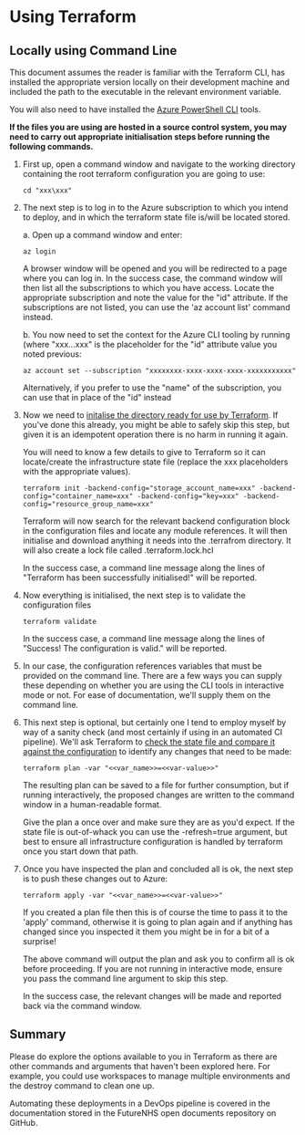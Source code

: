 # Using Terraform

## Locally using Command Line

This document assumes the reader is familiar with the Terraform CLI, has installed the appropriate version locally on their development machine and included the path to the executable in the relevant environment variable.

You will also need to have installed the [Azure PowerShell CLI](https://docs.microsoft.com/cli/azure/) tools.

**If the files you are using are hosted in a source control system, you may need to carry out appropriate initialisation steps before running the following commands.**

1. First up, open a command window and navigate to the working directory containing the root terraform configuration you are going to use:

   ```
   cd "xxx\xxx"
   ```

2. The next step is to log in to the Azure subscription to which you intend to deploy, and in which the terraform state file is/will be located stored.

   a. Open up a command window and enter:

      ```
      az login
      ```

      A browser window will be opened and you will be redirected to a page where you can log in.  In the success case, the command window will then list all the subscriptions to which you have access.  Locate the appropriate subscription and note the value for the "id" attribute.  If the subscriptions are not listed, you can use the 'az account list' command instead.

   b. You now need to set the context for the Azure CLI tooling by running (where "xxx...xxx" is the placeholder for the "id" attribute value you noted previous:

      ```
      az account set --subscription "xxxxxxxx-xxxx-xxxx-xxxx-xxxxxxxxxxx"
      ```

      Alternatively, if you prefer to use the "name" of the subscription, you can use that in place of the "id" instead

3. Now we need to [initalise the directory ready for use by Terraform](https://www.terraform.io/docs/cli/commands/init.html).  If you've done this already, you might be able to safely skip this step, but given it is an idempotent operation there is no harm in running it again.

   You will need to know a few details to give to Terraform so it can locate/create the infrastructure state file (replace the xxx placeholders with the appropriate values).

   ```
   terraform init -backend-config="storage_account_name=xxx" -backend-config="container_name=xxx" -backend-config="key=xxx" -backend-config="resource_group_name=xxx"
   ```

   Terraform will now search for the relevant backend configuration block in the configuration files and locate any module references.  It will then initialise and download anything it needs into the .terrafrom directory.  It will also create a lock file called .terraform.lock.hcl

   In the success case, a command line message along the lines of "Terraform has been successfully initialised!" will be reported.

4. Now everything is initialised, the next step is to validate the configuration files

   ```
   terraform validate
   ```

   In the success case, a command line message along the lines of "Success!  The configuration is valid." will be reported.

5. In our case, the configuration references variables that must be provided on the command line.  There are a few ways you can supply these depending on whether you are using the CLI tools in interactive mode or not.  For ease of documentation, we'll supply them on the command line.

6. This next step is optional, but certainly one I tend to employ myself by way of a sanity check (and most certainly if using in an automated CI pipeline).  We'll ask Terraform to [check the state file and compare it against the configuration](https://www.terraform.io/docs/cli/commands/plan.html) to identify any changes that need to be made:

   ```
   terraform plan -var "<<var_name>>=<<var-value>>"
   ```

   The resulting plan can be saved to a file for further consumption, but if running interactively, the proposed changes are written to the command window in a human-readable format.

   Give the plan a once over and make sure they are as you'd expect.  If the state file is out-of-whack you can use the -refresh=true argument, but best to ensure all infrastructure configuration is handled by terraform once you start down that path.

7. Once you have inspected the plan and concluded all is ok, the next step is to push these changes out to Azure:

   ```
   terraform apply -var "<<var_name>>=<<var-value>>"
   ```

   If you created a plan file then this is of course the time to pass it to the 'apply' command, otherwise it is going to plan again and if anything has changed since you inspected it them you might be in for a bit of a surprise!

   The above command will output the plan and ask you to confirm all is ok before proceeding.  If you are not running in interactive mode, ensure you pass the command line argument to skip this step.

   In the success case, the relevant changes will be made and reported back via the command window.

## Summary

Please do explore the options available to you in Terraform as there are other commands and arguments that haven't been explored here.  For example, you could use workspaces to manage multiple environments and the destroy command to clean one up.

Automating these deployments in a DevOps pipeline is covered in the documentation stored in the FutureNHS open documents repository on GitHub.




